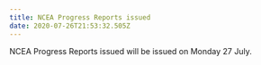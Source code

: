```yaml
---
title: NCEA Progress Reports issued
date: 2020-07-26T21:53:32.505Z
---
```

NCEA Progress Reports issued will be issued on Monday 27 July.